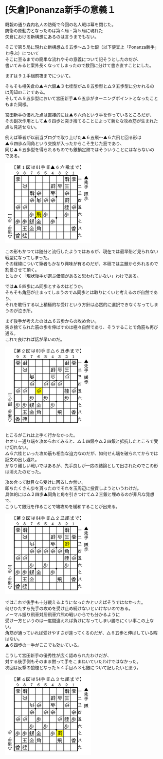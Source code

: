 # [矢倉]Ponanza新手の意義１  

既報の通り森内名人の防衛で今回の名人戦は幕を閉じた。  
防衛の原動力となったのは第４局・第５局に現れた  
矢倉における新構想にあるのは言うまでもない。  

そこで第５局に現れた新構想△６五歩～△３七銀（以下便宜上「Ponanza新手」と呼ぶ）について  
そこに至るまでの簡単な流れやその意義について記そうとしたのだが、  
書いてみると案外長くなってしまったので数回に分けて書き直すことにした。  

まずは９１手組前夜までについて。  


そもそも相矢倉の▲４六銀▲３七桂型が△８五歩型と△９五歩型に分かれるのは周知のことである。  
そして△９五歩型において宮田新手▲６五歩がターニングポイントとなったこともまた同様。  

宮田新手の優れた点は直接的には▲６六角という手を作っているところだが、  
その副次作用として▲６四歩と突き捨てることによって新たな攻め筋が生まれた点も見逃せない。  

例えば筆者が以前当ブログで取り上げた▲６五飛～▲６六飛と回る形は  
▲６四歩△同角という交換が入ったからこそ生じた筋であり、  
同じ▲６五歩型を得られるものでも銀損定跡ではそういうことにはならないのである。  

![](images/20130503131825.png)  

この形もかつては随分と流行したようではあるが、現在では最早殆ど見られない戦型になってしまった。  
その経緯について筆者もかなり興味が有るのだが、本稿では主題から外れるので割愛させて頂く。  
ともかく「現状後手が選ぶ価値があると思われていない」わけである。  

では▲６四歩に△同歩とするのはどうか。  
そもそも角筋が止まってしまうので△同歩とは取りにくいと考えるのが自然であり、  
それを敢行する以上積極的な受けという方針は必然的に選択できなくなってしまうのが泣き所。  

まず後手が考えたのは△６五歩からの攻め合い。  
突き捨てられた筋の歩を伸ばすのは極々自然であり、そうすることで角筋も再び通る。  
これで良ければ話が早いのだ。  

![](images/20130604012256.png)  

ところがこれは上手く行かなかった。  
セオリー通り端を攻められてみると、△１四銀や△２四銀と抵抗したところで受け切れない。  
△６六桂といった攻め筋も相当な迫力なのだが、如何せん端を破られてからでは証文の出し遅れ。  
かなり難しい戦いではあるが、先手良しが一応の結論として出されたのでこの形は消えたのだった。  

攻め合って駄目なら受けに回るしか無い。  
即ちたくさん歩を貰ったのでそれを玉周辺に投資しようというわけだ。  
具体的には△２四歩▲同角と角を引きつけて△２三銀と埋めるのが非凡な発想で、  
こうして銀冠を作ることで端攻めを緩和することが出来る。  

![](images/20130604012255.png)  

ではこれで後手も十分戦えるようになったかといえばそうではなかった。  
何せひたすら先手の攻めを受け止め続けないといけないのである。  
ノーマル振り飛車対居飛車穴熊の戦いからでも分かるように  
受け一方というのは一度間違えれば負けになってしまい勝ちにくい事この上ない。  
角筋が通っていれば受けやすさが違ってくるのだが、△６五歩と伸ばしている暇はない。  
▲６四歩の一手がここでも効いている。  

こうして宮田新手の優秀性が広く認められたわけだが、  
対する後手側もそのまま黙って手をこまねいていたわけではなかった。  
次回は反撃の狼煙となった５４手目△３七銀について記したいと思う。  

![](images/20130604013156.png)  
